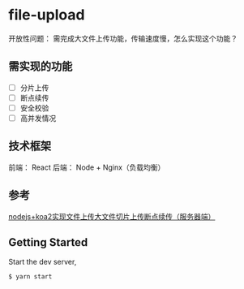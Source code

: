 # file-upload

开放性问题： 需完成大文件上传功能，传输速度慢，怎么实现这个功能？

## 需实现的功能

- [ ] 分片上传
- [ ] 断点续传
- [ ] 安全校验
- [ ] 高并发情况

## 技术框架

前端： React
后端： Node + Nginx（负载均衡）

## 参考

[nodejs+koa2实现文件上传大文件切片上传断点续传（服务器端）](https://blog.csdn.net/lixiaosenlin/article/details/114400710)

## Getting Started

Start the dev server,

```bash
$ yarn start
```
